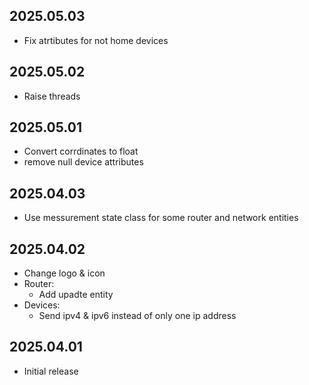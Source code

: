 <!-- https://developers.home-assistant.io/docs/add-ons/presentation#keeping-a-changelog -->

## 2025.05.03

- Fix atrtibutes for not home devices

## 2025.05.02

- Raise threads

## 2025.05.01

- Convert corrdinates to float
- remove null device attributes

## 2025.04.03

- Use messurement state class for some router and network entities

## 2025.04.02

- Change logo & icon
- Router:
  - Add upadte entity
- Devices:
  - Send ipv4 & ipv6 instead of only one ip address 

## 2025.04.01

- Initial release

